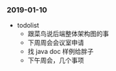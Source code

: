 ### 2019-01-10
- todolist
    - 跟菜鸟说后端整体架构图的事
    - 下周周会会议室申请
    - 找 java doc 样例给胖子
    - 下午周会，几个事项